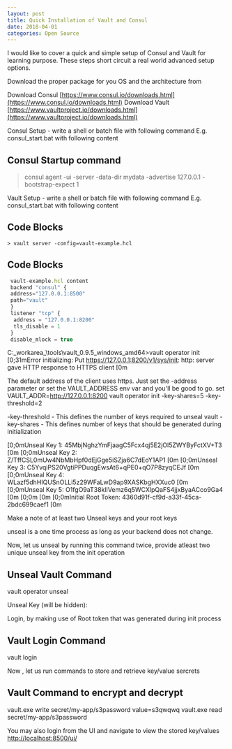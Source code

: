 ```yaml
---
layout: post
title: Quick Installation of Vault and Consul
date: 2018-04-01
categories: Open Source
---
```

I would like to cover a quick and simple setup of Consul and Vault for learning purpose. These steps short circuit a real world advanced setup options.

<div class="divider"></div>

Download the proper package for you OS and the architecture from

Download Consul [https://www.consul.io/downloads.html](https://www.consul.io/downloads.html)
Download Vault [https://www.vaultproject.io/downloads.html](https://www.vaultproject.io/downloads.html)

Consul Setup -
write a shell or batch file with following command
E.g. consul_start.bat with following content

## Consul Startup command
> consul agent -ui -server -data-dir mydata -advertise 127.0.0.1 -bootstrap-expect 1

Vault Setup -
write a shell or batch file with following command
E.g. consul_start.bat with following content
## Code Blocks
```shell
> vault server -config=vault-example.hcl
```

## Code Blocks
```javascript
 vault-example.hcl content
 backend "consul" {
 address="127.0.0.1:8500"
 path="vault"
 }
 listener "tcp" {
  address = "127.0.0.1:8200"
  tls_disable = 1
 }
 disable_mlock = true
```

C:\_workarea_\tools\vault_0.9.5_windows_amd64>vault operator init
[0;31mError initializing: Put https://127.0.0.1:8200/v1/sys/init: http: server gave HTTP response to HTTPS client [0m

The default address of the client uses https. Just set the -address parameter or set the VAULT_ADDRESS env var and you'll be good to go.
set VAULT_ADDR=http://127.0.0.1:8200
vault operator init -key-shares=5 -key-threshold=2

-key-threshold - This defines the number of keys required to unseal vault
-key-shares - This defines number of keys that should be generated during initialization

[0;0mUnseal Key 1: 45MbjNghzYmFjaagC5Fcx4qj5E2jOl5ZWYByFctXV+T3 [0m
[0;0mUnseal Key 2: Z/TffCSL0mUw4NbMbHpf0dEjGge5iSZja6C7dEoY1AP1 [0m
[0;0mUnseal Key 3: C5YvqiPS20VgtiPPDuqgEwsAt6+qPE0+qO7P8zyqCEJf [0m
[0;0mUnseal Key 4: WLazf5dhHIQUSnOLLi5z29WFaLwD9ap9XASKbgHXXuc0 [0m
[0;0mUnseal Key 5: O1fgO9aT38klIVemz6q5WCXlpQaFS4jjxByaACco9Ga4 [0m
[0;0m [0m
[0;0mInitial Root Token: 4360d91f-cf9d-a33f-45ca-2bdc699caef1 [0m

Make a note of at least two Unseal keys and your root keys

unseal is a one time process as long as your backend does not change.

Now, let us unseal by running this command twice, provide atleast two unique unseal key from the init operation

## Unseal Vault Command
vault operator unseal

Unseal Key (will be hidden):


Login, by making use of Root token that was generated during init process


## Vault Login Command
vault login <Root Key>

Now , let us run commands to store and retrieve key/value sercrets

## Vault Command to encrypt and decrypt
vault.exe write secret/my-app/s3password value=s3qwqwq
vault.exe read secret/my-app/s3password

You may also login from the UI and navigate to view the stored key/values
[http://localhost:8500/ui/](http://localhost:8500/ui/)
